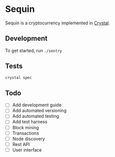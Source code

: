 # Sequin

Sequin is a cryptocurrency implemented in [Crystal][crystal].

## Development

To get started, run `./sentry`

## Tests

```sh
crystal spec
```

## Todo

- [ ] Add development guide
- [ ] Add automated versioning
- [ ] Add automated testing
- [ ] Add test harness
- [ ] Block mining
- [ ] Transactions
- [ ] Node discovery
- [ ] Rest API
- [ ] User interface

[crystal]:https://crystal-lang.org/
